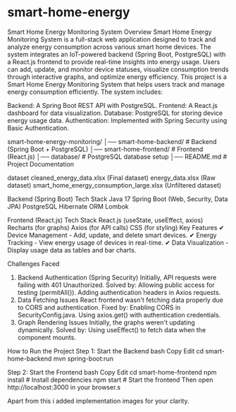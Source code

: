 # smart-home-energy
Smart Home Energy Monitoring System
Overview
Smart Home Energy Monitoring System is a full-stack web application designed to track and analyze energy consumption across various smart home devices.
The system integrates an IoT-powered backend (Spring Boot, PostgreSQL) with a React.js frontend to provide real-time insights into energy usage.
Users can add, update, and monitor device statuses, visualize consumption trends through interactive graphs, and optimize energy efficiency.
This project is a Smart Home Energy Monitoring System that helps users track and manage energy consumption efficiently. The system includes:

Backend: A Spring Boot REST API with PostgreSQL.
Frontend: A React.js dashboard for data visualization.
Database: PostgreSQL for storing device energy usage data.
Authentication: Implemented with Spring Security using Basic Authentication.

smart-home-energy-monitoring/
│── smart-home-backend/     # Backend (Spring Boot + PostgreSQL)
│── smart-home-frontend/    # Frontend (React.js)
│── database/               # PostgreSQL database setup
│── README.md               # Project Documentation

dataset
cleaned_energy_data.xlsx (Final dataset)
energy_data.xlsx (Raw dataset)
smart_home_energy_consumption_large.xlsx (Unfiltered dataset)

Backend (Spring Boot)
Tech Stack
Java 17
Spring Boot (Web, Security, Data JPA)
PostgreSQL
Hibernate ORM
Lombok

Frontend (React.js)
Tech Stack
React.js (useState, useEffect, axios)
Recharts (for graphs)
Axios (for API calls)
CSS (for styling)
Key Features
✔ Device Management - Add, update, and delete smart devices.
✔ Energy Tracking - View energy usage of devices in real-time.
✔ Data Visualization - Display usage data as tables and bar charts.

Challenges Faced
1. Backend Authentication (Spring Security)
Initially, API requests were failing with 401 Unauthorized.
Solved by:
Allowing public access for testing (permitAll()).
Adding authentication headers in Axios requests.
2. Data Fetching Issues
React frontend wasn't fetching data properly due to CORS and authentication.
Fixed by:
Enabling CORS in SecurityConfig.java.
Using axios.get() with authentication credentials.
3. Graph Rendering Issues
Initially, the graphs weren't updating dynamically.
Solved by:
Using useEffect() to fetch data when the component mounts.

How to Run the Project
Step 1: Start the Backend
bash
Copy
Edit
cd smart-home-backend
mvn spring-boot:run

Step 2: Start the Frontend
bash
Copy
Edit
cd smart-home-frontend
npm install   # Install dependencies
npm start     # Start the frontend
Then open http://localhost:3000 in your browser.s

Apart from this i added implementation images for your clarity.
